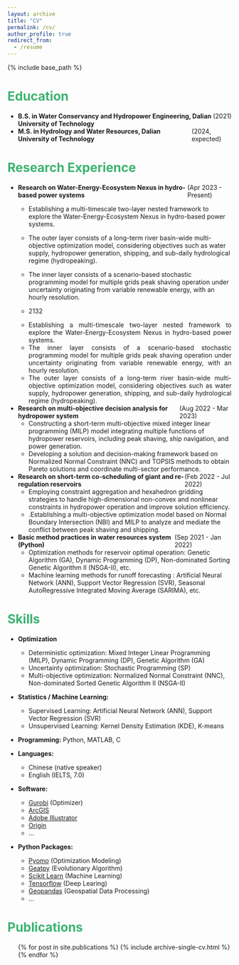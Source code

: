 ```yaml
---
layout: archive
title: "CV"
permalink: /cv/
author_profile: true
redirect_from:
  - /resume
---
```


{% include base_path %}

<h1 style="color: #3cb371;">Education</h1>

* <div class="container" style="display: flex; justify-content: space-between;">
      <div><b>B.S. in Water Conservancy and Hydropower Engineering, Dalian University of Technology</b></div>
      <div>(2021)</div>
      </div>

* <div class="container" style="display: flex; justify-content: space-between;">
      <div><b>M.S. in Hydrology and Water Resources, Dalian University of Technology</b></div>
      <div>(2024, expected)</div>
      </div>

<h1 style="color: #3cb371;">Research Experience</h1>

- <div class="container" style="display: flex; justify-content: space-between;">
      <div><b>Research on Water-Energy-Ecosystem Nexus in hydro-based power systems</b></div>
      <div>(Apr 2023 - Present)</div>
      </div>

  - Establishing a multi-timescale two-layer nested framework to explore the Water-Energy-Ecosystem Nexus in hydro-based power systems.
  - The outer layer consists of a long-term river basin-wide multi-objective optimization model, considering objectives such as water supply, hydropower generation, shipping, and sub-daily hydrological regime (hydropeaking).
  - The inner layer consists of a scenario-based stochastic programming model for multiple grids peak shaving operation under uncertainty originating from variable renewable energy, with an hourly resolution.

  - 2132

  - <div style="text-align: justify;">
    Establishing a multi-timescale two-layer nested framework to explore the Water-Energy-Ecosystem Nexus in hydro-based power systems.
    </div>

  - <div style="text-align: justify;">
    The inner layer consists of a scenario-based stochastic programming model for multiple grids peak shaving operation under uncertainty originating from variable renewable energy, with an hourly resolution.
    </div>

  - <div style="text-align: justify;">
    The outer layer consists of a long-term river basin-wide multi-objective optimization model, considering objectives such as water supply, hydropower generation, shipping, and sub-daily hydrological regime (hydropeaking).
    </div>

- <div class="container" style="display: flex; justify-content: space-between;">
      <div><b>Research on multi-objective decision analysis for hydropower system</b></div>
      <div>(Aug 2022 - Mar 2023)</div>
      </div>

  - Constructing a short-term multi-objective mixed integer linear programming (MILP) model integrating multiple functions of hydropower reservoirs, including peak shaving, ship navigation, and power generation.
  - Developing a solution and decision-making framework based on Normalized Normal Constraint (NNC) and TOPSIS methods to obtain Pareto solutions and coordinate multi-sector performance.

- <div class="container" style="display: flex; justify-content: space-between;">
      <div><b>Research on short-term co-scheduling of giant and re-regulation reservoirs</b></div>
      <div>(Feb 2022 - Jul 2022)</div>
      </div>

  - Employing constraint aggregation and hexahedron gridding strategies to handle high-dimensional non-convex and nonlinear constraints in hydropower operation and improve solution efficiency.
  - .Establishing a multi-objective optimization model based on Normal Boundary Intersection (NBI) and MILP to analyze and mediate the conflict between peak shaving and shipping.

- <div class="container" style="display: flex; justify-content: space-between;">
      <div><b>Basic method practices in water resources system (Python)</b></div>
      <div>(Sep 2021 - Jan 2022)</div>
      </div>

  - Optimization methods for reservoir optimal operation: Genetic Algorithm (GA), Dynamic Programming (DP), Non-dominated Sorting Genetic Algorithm II (NSGA-II), etc.
  - Machine learning methods for runoff forecasting : Artificial Neural Network (ANN), Support Vector Regression (SVR), Seasonal AutoRegressive Integrated Moving Average (SARIMA), etc.

<h1 style="color: #3cb371;">Skills</h1>

- **Optimization**
  - Deterministic optimization: Mixed Integer Linear Programming (MILP), Dynamic Programming (DP), Genetic Algorithm (GA)
  - Uncertainty optimization: Stochastic Programming (SP)
  - Multi-objective optimization: Normalized Normal Constraint (NNC), Non-dominated Sorted Genetic Algorithm II (NSGA-II)

- **Statistics / Machine Learning:**
  - Supervised Learning: Artificial Neural Network (ANN), Support Vector Regression (SVR)
  - Unsupervised Learning: Kernel Density Estimation (KDE), K-means


- **Programming:** Python, MATLAB, C
- **Languages:**
  - Chinese (native speaker)
  - English (IELTS, 7.0)
- **Software:** 
  - [Gurobi](https://www.gurobi.com/) (Optimizer)
  - [ArcGIS](https://www.esri.com/en-us/home) 
  - [Adobe Illustrator](https://www.adobe.com/)
  - [Origin](https://www.originlab.com/)
  - ...
- **Python Packages:**
  - [Pyomo](http://www.pyomo.org/) (Optimization Modeling)
  - [Geatpy](https://github.com/geatpy-dev/geatpy) (Evolutionary Algorithm)
  - [Scikit Learn](https://scikit-learn.org/stable/index.html) (Machine Learning)
  - [Tensorflow](https://www.tensorflow.org/) (Deep Learing)
  - [Geopandas](https://geopandas.org/en/stable/) (Geospatial Data Processing)
  - ...

<h1 style="color: #3cb371;">Publications</h1>

  <ul>{% for post in site.publications %}
    {% include archive-single-cv.html %}
  {% endfor %}</ul>

